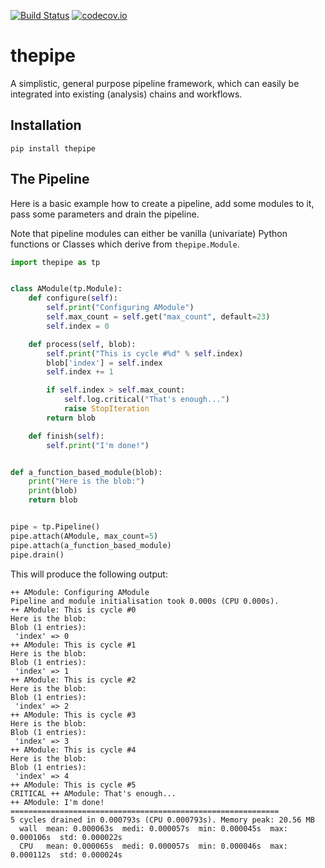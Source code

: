 [![Build Status](https://travis-ci.org/tamasgal/thepipe.svg?branch=master)](https://travis-ci.org/tamasgal/thepipe)
[![codecov.io](http://codecov.io/github/tamasgal/thepipe/coverage.svg?branch=master)](http://codecov.io/github/tamasgal/thepipe?branch=master)

# thepipe
A simplistic, general purpose pipeline framework, which can easily be
integrated into existing (analysis) chains and workflows.

## Installation

```
pip install thepipe
```

## The Pipeline
Here is a basic example how to create a pipeline, add some modules to it, pass
some parameters and drain the pipeline.

Note that pipeline modules can either be vanilla (univariate) Python functions
or Classes which derive from `thepipe.Module`. 

```python
import thepipe as tp


class AModule(tp.Module):
    def configure(self):
        self.print("Configuring AModule")
        self.max_count = self.get("max_count", default=23)
        self.index = 0

    def process(self, blob):
        self.print("This is cycle #%d" % self.index)
        blob['index'] = self.index
        self.index += 1

        if self.index > self.max_count:
            self.log.critical("That's enough...")
            raise StopIteration
        return blob

    def finish(self):
        self.print("I'm done!")


def a_function_based_module(blob):
    print("Here is the blob:")
    print(blob)
    return blob


pipe = tp.Pipeline()
pipe.attach(AModule, max_count=5)
pipe.attach(a_function_based_module)
pipe.drain()
```

This will produce the following output:

```shell
++ AModule: Configuring AModule
Pipeline and module initialisation took 0.000s (CPU 0.000s).
++ AModule: This is cycle #0
Here is the blob:
Blob (1 entries):
 'index' => 0
++ AModule: This is cycle #1
Here is the blob:
Blob (1 entries):
 'index' => 1
++ AModule: This is cycle #2
Here is the blob:
Blob (1 entries):
 'index' => 2
++ AModule: This is cycle #3
Here is the blob:
Blob (1 entries):
 'index' => 3
++ AModule: This is cycle #4
Here is the blob:
Blob (1 entries):
 'index' => 4
++ AModule: This is cycle #5
CRITICAL ++ AModule: That's enough...
++ AModule: I'm done!
============================================================
5 cycles drained in 0.000793s (CPU 0.000793s). Memory peak: 20.56 MB
  wall  mean: 0.000063s  medi: 0.000057s  min: 0.000045s  max: 0.000106s  std: 0.000022s
  CPU   mean: 0.000065s  medi: 0.000057s  min: 0.000046s  max: 0.000112s  std: 0.000024s
```
